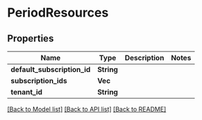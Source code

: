 # PeriodResources

## Properties

Name | Type | Description | Notes
------------ | ------------- | ------------- | -------------
**default_subscription_id** | **String** |  | 
**subscription_ids** | **Vec<String>** |  | 
**tenant_id** | **String** |  | 

[[Back to Model list]](../README.md#documentation-for-models) [[Back to API list]](../README.md#documentation-for-api-endpoints) [[Back to README]](../README.md)


